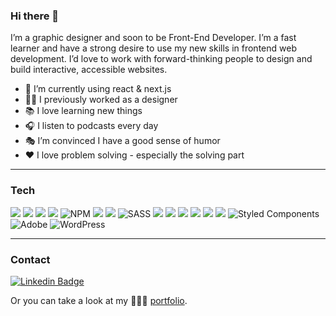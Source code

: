 ### Hi there 👋

I’m a graphic designer and soon to be Front-End Developer.
I’m a fast learner and have a strong desire to use my new skills in frontend web development. 
I’d love to work with forward-thinking people to design and build interactive, accessible websites.

- 🌱 I’m currently using react & next.js
- 👩‍🎨 I previously worked as a designer
- 📚 I love learning new things
- 🎧 I listen to podcasts every day
- 🎭 I’m convinced I have a good sense of humor
- ♥️ I love problem solving - especially the solving part

---

### Tech

<img src="https://img.shields.io/badge/JavaScript-323330?style=for-the-badge&logo=javascript&logoColor=F7DF1E" /> <img src="https://img.shields.io/badge/HTML5-E34F26?style=for-the-badge&logo=html5&logoColor=white" />
<img src="https://img.shields.io/badge/Adobe%20XD-470137?style=for-the-badge&logo=Adobe%20XD&logoColor=#FF61F6" />
<img src="https://img.shields.io/badge/next.js-000000?style=for-the-badge&logo=nextdotjs&logoColor=white" />
![NPM](https://img.shields.io/badge/NPM-%23000000.svg?style=for-the-badge&logo=npm&logoColor=white)
<img src="https://img.shields.io/badge/Postman-FF6C37?style=for-the-badge&logo=Postman&logoColor=white" />
<img src="https://img.shields.io/badge/React-20232A?style=for-the-badge&logo=react&logoColor=61DAFB" />
![SASS](https://img.shields.io/badge/SASS-hotpink.svg?style=for-the-badge&logo=SASS&logoColor=white)
<img src="https://img.shields.io/badge/CSS3-1572B6?style=for-the-badge&logo=css3&logoColor=white" />
<img src="https://img.shields.io/badge/Node.js-339933?style=for-the-badge&logo=nodedotjs&logoColor=white" />
<img src="https://img.shields.io/badge/Bootstrap-563D7C?style=for-the-badge&logo=bootstrap&logoColor=white" />
<img src="https://img.shields.io/badge/JWT-000000?style=for-the-badge&logo=JSON%20web%20tokens&logoColor=white" />
<img src="https://img.shields.io/badge/Visual_Studio_Code-0078D4?style=for-the-badge&logo=visual%20studio%20code&logoColor=white" />
<img src="https://img.shields.io/badge/Trello-0052CC?style=for-the-badge&logo=trello&logoColor=white" />
![Styled Components](https://img.shields.io/badge/styled--components-DB7093?style=for-the-badge&logo=styled-components&logoColor=white)
![Adobe](https://img.shields.io/badge/adobe-%23FF0000.svg?style=for-the-badge&logo=adobe&logoColor=white)
![WordPress](https://img.shields.io/badge/WordPress-%23117AC9.svg?style=for-the-badge&logo=WordPress&logoColor=white)

---

### Contact

[![Linkedin Badge](https://img.shields.io/badge/-IselinHaugen-white?style=for-the-badge&logo=Linkedin&logoColor=0077b5&link=https://www.linkedin.com/in/iselinhaugen)](https://www.linkedin.com/in/iselinhaugen)

Or you can take a look at my 👩🏼‍💻 [portfolio](https://iselinklementin.netlify.app/).


 

<!--
**Iselinklementin/Iselinklementin** is a ✨ _special_ ✨ repository because its `README.md` (this file) appears on your GitHub profile.

Here are some ideas to get you started:

- 🔭 I’m currently working on ...

- 👯 I’m looking to collaborate on ...
- 🤔 I’m looking for help with ...
- 💬 Ask me about ...
- 😄 Pronouns: ...
- ⚡ Fun fact: ...
-->
